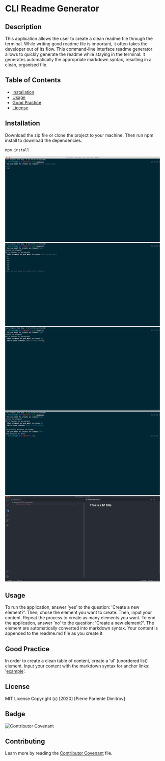 # CLI Readme Generator
## Description
 This application allows the user to create a clean readme file through the terminal. While writing good readme file is important, it often takes the developer out of its flow. This command-line interface readme generator allows to quickly generate the readme while staying in the terminal. It generates automatically the appropriate markdown syntax, resulting in a clean, organised file. 

## Table of Contents
* [Installation](#installation)
* [Usage](#usage)
* [Good Practice](#good_practice)
* [License](#license)
## Installation
 Download the zip file or clone the project to your machine. Then run npm install to download the dependencies. 
 
```terminal   
npm install  
``` 

![Start the Application](./img/img1.png)
![Chose Element](./img/img2.png)
![Write Content](./img/img3.png)
![End the Application](./img/img4.png)
![Result](./img/img5.png)

## Usage
 To run the application, answer 'yes' to the question: 'Create a new element?'. Then, chose the element you want to create. 
 Then, input your content. Repeat the process to create as many elements you want. To end the application, answer 'no' to the question: 'Create a new element?'. The element are automatically converted into markdown syntax. Your content is appended to the readme.md file as you create it.

 

## Good Practice
 In order to create a clean table of content, create a 'ul' (unordered list) element. Input your content with the markdown syntax for anchor links: '[example](#example)'.

## License
 MIT License
 Copyright (c) [2020] [Pierre Pariente Dimitrov]

## Badge
 ![Contributor Covenant](https://img.shields.io/badge/Contributor%20Covenant-v2.0%20adopted-ff69b4.svg)

## Contributing
 Learn more by reading the [Contributor Covenant](./CODE_OF_CONDUCT.md) file.
